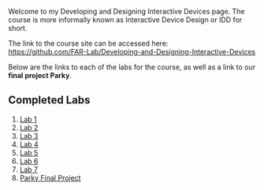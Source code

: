 Welcome to my Developing and Designing Interactive Devices page. The course is more informally known as Interactive Device Design or IDD for short.  

The link to the course site can be accessed here:  
https://github.com/FAR-Lab/Developing-and-Designing-Interactive-Devices  
  
  
  
  
Below are the links to each of the labs for the course, as well as a link to our **final project Parky**.


## Completed Labs
1. [Lab 1](https://github.com/BenKadosh1/IDD-Fa19-Lab1/blob/master/README.md)
2. [Lab 2](https://github.com/BenKadosh1/IDD-Fa19-Lab2/blob/master/README.md)
3. [Lab 3](https://github.com/BenKadosh1/IDD-Fa19-Lab3/blob/master/README.md)
4. [Lab 4](https://github.com/BenKadosh1/IDD-Fa19-Lab4/blob/master/README.md)
5. [Lab 5](https://github.com/BenKadosh1/IDD-Fa19-Lab5/blob/master/README.md)
6. [Lab 6](https://github.com/BenKadosh1/IDD-Fa19-Lab6)
7. [Lab 7](https://github.com/BenKadosh1/IDD-Fa19-Lab7/blob/master/README.md)
8. [Parky Final Project](https://github.com/jwalker34/Interactive-Lab-Hub/blob/master/Parky/README.md)

